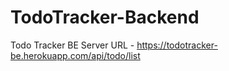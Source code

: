 # TodoTracker-Backend

Todo Tracker BE Server URL - https://todotracker-be.herokuapp.com/api/todo/list
